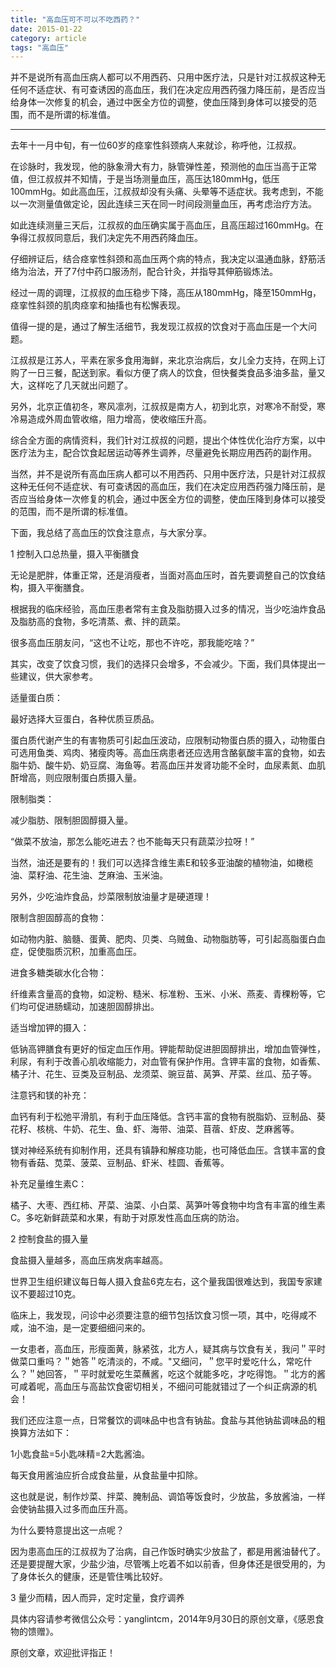 ```yaml
---
title: "高血压可不可以不吃西药？"
date: 2015-01-22
category: article
tags: "高血压"
---
```


并不是说所有高血压病人都可以不用西药、只用中医疗法，只是针对江叔叔这种无任何不适症状、有可查诱因的高血压，我们在决定应用西药强力降压前，是否应当给身体一次修复的机会，通过中医全方位的调整，使血压降到身体可以接受的范围，而不是所谓的标准值。

***

去年十一月中旬，有一位60岁的痉挛性斜颈病人来就诊，称呼他，江叔叔。

在诊脉时，我发现，他的脉象滑大有力，脉管弹性差，预测他的血压当高于正常值，但江叔叔并不知情，于是当场测量血压，高压达180mmHg，低压100mmHg。如此高血压，江叔叔却没有头痛、头晕等不适症状。我考虑到，不能以一次测量值做定论，因此连续三天在同一时间段测量血压，再考虑治疗方法。

如此连续测量三天后，江叔叔的血压确实属于高血压，且高压超过160mmHg。在争得江叔叔同意后，我们决定先不用西药降血压。

仔细辨证后，结合痉挛性斜颈和高血压两个病的特点，我决定以温通血脉，舒筋活络为治法，开了7付中药口服汤剂，配合针灸，并指导其伸筋锻炼法。

经过一周的调理，江叔叔的血压稳步下降，高压从180mmHg，降至150mmHg，痉挛性斜颈的肌肉痉挛和抽搐也有松懈表现。

值得一提的是，通过了解生活细节，我发现江叔叔的饮食对于高血压是一个大问题。

江叔叔是江苏人，平素在家多食用海鲜，来北京治病后，女儿全力支持，在网上订购了一日三餐，配送到家。看似方便了病人的饮食，但快餐类食品多油多盐，量又大，这样吃了几天就出问题了。

另外，北京正值初冬，寒风凛冽，江叔叔是南方人，初到北京，对寒冷不耐受，寒冷易造成外周血管收缩，阻力增高，使收缩压升高。

综合全方面的病情资料，我们针对江叔叔的问题，提出个体性优化治疗方案，以中医疗法为主，配合饮食起居运动等养生调养，尽量避免长期应用西药的副作用。

当然，并不是说所有高血压病人都可以不用西药、只用中医疗法，只是针对江叔叔这种无任何不适症状、有可查诱因的高血压，我们在决定应用西药强力降压前，是否应当给身体一次修复的机会，通过中医全方位的调整，使血压降到身体可以接受的范围，而不是所谓的标准值。

下面，我总结了高血压的饮食注意点，与大家分享。

1 控制入口总热量，摄入平衡膳食

无论是肥胖，体重正常，还是消瘦者，当面对高血压时，首先要调整自己的饮食结构，摄入平衡膳食。

根据我的临床经验，高血压患者常有主食及脂肪摄入过多的情况，当少吃油炸食品及脂肪高的食物，多吃清蒸、煮、拌的蔬菜。

很多高血压朋友问，“这也不让吃，那也不许吃，那我能吃啥？”

其实，改变了饮食习惯，我们的选择只会增多，不会减少。下面，我们具体提出一些建议，供大家参考。

适量蛋白质：

最好选择大豆蛋白，各种优质豆质品。

蛋白质代谢产生的有害物质可引起血压波动，应限制动物蛋白质的摄入，动物蛋白可选用鱼类、鸡肉、猪瘦肉等。高血压病患者还应选用含酪氨酸丰富的食物，如去脂牛奶、酸牛奶、奶豆腐、海鱼等。若高血压并发肾功能不全时，血尿素氮、血肌酐增高，则应限制蛋白质摄入量。

限制脂类：

减少脂肪、限制胆固醇摄入量。

“做菜不放油，那怎么能吃进去？也不能每天只有蔬菜沙拉呀！”

当然，油还是要有的！我们可以选择含维生素E和较多亚油酸的植物油，如橄榄油、菜籽油、花生油、芝麻油、玉米油。

另外，少吃油炸食品，炒菜限制放油量才是硬道理！

限制含胆固醇高的食物：

如动物内脏、脑髓、蛋黄、肥肉、贝类、乌贼鱼、动物脂肪等，可引起高脂蛋白血症，促使脂质沉积，加重高血压。

进食多糖类碳水化合物：

纤维素含量高的食物，如淀粉、糙米、标准粉、玉米、小米、燕麦、青稞粉等，它们均可促进肠蠕动，加速胆固醇排出。

适当增加钾的摄入：

低钠高钾膳食有更好的恒定血压作用。钾能帮助促进胆固醇排出，增加血管弹性，利尿，有利于改善心肌收缩能力，对血管有保护作用。含钾丰富的食物，如香蕉、橘子汁、花生、豆类及豆制品、龙须菜、豌豆苗、莴笋、芹菜、丝瓜、茄子等。

注意钙和镁的补充：

血钙有利于松弛平滑肌，有利于血压降低。含钙丰富的食物有脱脂奶、豆制品、葵花籽、核桃、牛奶、花生、鱼、虾、海带、油菜、苜蓿、虾皮、芝麻酱等。

镁对神经系统有抑制作用，还具有镇静和解痉功能，也可降低血压。含镁丰富的食物有香菇、苋菜、菠菜、豆制品、虾米、桂圆、香蕉等。

补充足量维生素C：

橘子、大枣、西红柿、芹菜、油菜、小白菜、莴笋叶等食物中均含有丰富的维生素C。多吃新鲜蔬菜和水果，有助于对原发性高血压病的防治。

2 控制食盐的摄入量

食盐摄入量越多，高血压病发病率越高。

世界卫生组织建议每日每人摄入食盐6克左右，这个量我国很难达到，我国专家建议不要超过10克。

临床上，我发现，问诊中必须要注意的细节包括饮食习惯一项，其中，吃得咸不咸，油不油，是一定要细细问来的。

一女患者，高血压，形瘦面黄，脉紧弦，北方人，疑其病与饮食有关，我问＂平时做菜口重吗？＂她答＂吃清淡的，不咸。"又细问，＂您平时爱吃什么，常吃什么？＂她回答，＂平时就爱吃生菜蘸酱，吃这个就能多吃，才吃得饱。＂北方的酱可咸着呢，高血压与高盐饮食密切相关，不细问可能就错过了一个纠正病源的机会！

我们还应注意一点，日常餐饮的调味品中也含有钠盐。食盐与其他钠盐调味品的粗换算方法如下：

1小匙食盐=5小匙味精=2大匙酱油。

每天食用酱油应折合成食盐量，从食盐量中扣除。

这也就是说，制作炒菜、拌菜、腌制品、调馅等饭食时，少放盐，多放酱油，一样会使钠盐摄入过多而血压升高。

为什么要特意提出这一点呢？

因为患高血压的江叔叔为了治病，自己作饭时确实少放盐了，都是用酱油替代了。还是要提醒大家，少盐少油，尽管嘴上吃着不如以前香，但身体还是很受用的，为了身体长久的健康，还是管住嘴比较好。

3 量少而精，因人而异，定时定量，食疗调养

具体内容请参考微信公众号：yanglintcm，2014年9月30日的原创文章，《感恩食物的馈赠》。

原创文章，欢迎批评指正！

